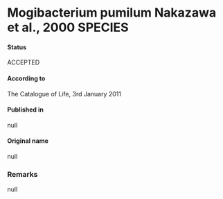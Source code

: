Mogibacterium pumilum Nakazawa et al., 2000 SPECIES
=======

#### Status
ACCEPTED

#### According to
The Catalogue of Life, 3rd January 2011

#### Published in
null

#### Original name
null

### Remarks
null